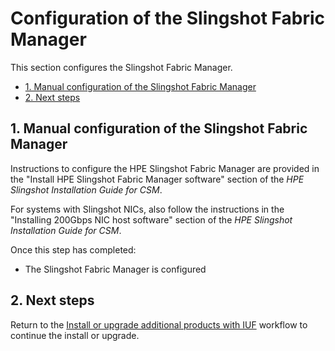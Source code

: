 # Configuration of the Slingshot Fabric Manager

This section configures the Slingshot Fabric Manager.

- [1. Manual configuration of the Slingshot Fabric Manager](#1-manual-configuration-of-the-slingshot-fabric-manager)
- [2. Next steps](#2-next-steps)

## 1. Manual configuration of the Slingshot Fabric Manager

Instructions to configure the HPE Slingshot Fabric Manager are provided in the
"Install HPE Slingshot Fabric Manager software" section of the _HPE Slingshot Installation Guide for CSM_.

For systems with Slingshot NICs, also follow the instructions in
the "Installing 200Gbps NIC host software" section of the _HPE Slingshot Installation Guide for CSM_.

Once this step has completed:

- The Slingshot Fabric Manager is configured

## 2. Next steps

Return to the
[Install or upgrade additional products with IUF](install_or_upgrade_additional_products_with_iuf.md)
workflow to continue the install or upgrade.

